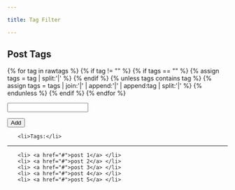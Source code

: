 ```yaml
---

title: Tag Filter

---
```


<h2>Post Tags</h2>
<ul id="postTags" style="display:none">
{% assign rawtags = "" %}
{% for post in site.posts %}
  {% assign ttags = post.tags | join:'|' | append:'|' %}
  {% assign rawtags = rawtags | append:ttags %}
<li class="post">
<a href ="{{ post.url }}"> {{ post.title }} </a>
  {% for tagName in post.tags %}
<a href='/tags?tagName={{ tagName }}'><i class='glyphicon glyphicon-tag'></i>{{ tagName }}</a>
  {% endfor %}
</li>
{% endfor %}
{% for post in site.pages %}
  {% assign ttags = post.tags | join:'|' | append:'|' %}
  {% assign rawtags = rawtags | append:ttags %}
<li class="page"> 
<a href ="{{ post.url }}">
  {% if post.title == empty %}
      {{ post.name }}
  {% else %}
      {{ post.title }} 
  {% endfor %}
</a>
  {% for tagName in post.tags %}
<a href='/tags?tagName={{ tagName }}'><i class='glyphicon glyphicon-tag'></i>{{ tagName }}</a>
  {% endfor %}
</li>
{% endfor %}
{% assign rawtags = rawtags | split:'|' | sort %}
</ul>

{% for tag in rawtags %}
  {% if tag != "" %}
    {% if tags == "" %}
      {% assign tags = tag | split:'|' %}
    {% endif %}
    {% unless tags contains tag %}
      {% assign tags = tags | join:'|' | append:'|' | append:tag | split:'|' %}
    {% endunless %}
  {% endif %}
{% endfor %}

<datalist id="tagDataList">
{% for tagName in tags %}
<option value="{{ tagName }}" />
{% endfor %}
</datalist>

<input type="text" id="tagInput" list="tagDataList" />

<button id="butAdd" >Add</button>

<ul id="filterTags" >

    <li>Tags:</li>

</ul>

<hr>

<ul id="results">

    <li> <a href="#">post 1</a> </li>
    <li> <a href="#">post 2</a> </li>
    <li> <a href="#">post 3</a> </li>
    <li> <a href="#">post 4</a> </li>
    <li> <a href="#">post 5</a> </li>

</ul>

<style>

    #filterTags > li {
        display: inline;
        padding: 8px;
    }
    #tagInput {
      display:inline;
    }
    #butAdd {
      display:inline;
    }

</style>

<script >

    let dict = {};

    let tagInput = document.getElementById("tagInput");
        let butAdd = document.getElementById("butAdd");
        let filterTags = document.getElementById("filterTags");
        let result = document.getElementById("results");
        let tags = document.getElementsByClassName("tag");

        butAdd.addEventListener("click", (event) => {
            console.log("click");
            if(tagInput.value==="") {
                return;
            }
            let li = document.createElement("li");
            let liText = document.createTextNode(tagInput.value);
            li.appendChild(liText);
            li.addEventListener("click", () => {
                li.remove();
                listResult();
            });
            filterTags.appendChild(li);
            tagInput.value = "";

            listResult();
        });


        function createPostWithLink(title, link) {
            let li = document.createElement("li");
            li.classList.add("post");
            li.innerHTML='<a href="' + link + '" >' + title + '</a>';
            return li;
        }

        function listResult() {
            result.innerHTML = "";
            let lis = filterTags.children;
            var res=[];
            for(var i = 1; i< lis.length; i++) {
                let tag = lis[i].textContent;
                let arr = dict[tag];
                console.log("tag:"+tag +", arr:"+arr.length);
                if(i==1) {
                  res = arr;
                } else {
                  res = intersect(arr, res);
                }
            }
            console.log(res);
            for(let item of res) {
                result.appendChild(createPostWithLink(item.title, item.url));
            }
        }

        function parseData() {
            let pages = document.getElementsByClassName("page");
            for(let page of pages) {

                let as = page.getElementsByTagName("a");
                if(as.length == 0) {
                    continue;
                }
                let postUrl = as[0].href;
                let postTitle = as[0].textContent;

                for(var i = 1; i < as.length; i++) {
                    let a = as[i];
                    let href = a.href;
                    let tagText = a.textContent;
                    if (dict[tagText] == undefined ) {
                        dict[tagText] = [];
                    }
                    dict[tagText].push({
                        "title": postTitle,
                        "url": postUrl
                    });
                }
            }
        }
    function intersect(a, b) {
        var setA = new Set(a);
        var setB = new Set(b);
        console.log("a:"+a.length+", b:" + b.length);
        console.log("setA:"+setA.size+", setB:" + setB.size);
        var intersection = new Set([...setA].filter(x => setB.has(x)));
        return Array.from(intersection);
    }

    parseData();
    listResult();

</script>
